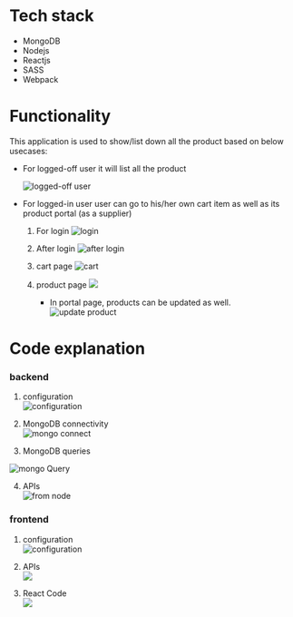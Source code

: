 # Tech stack
 * MongoDB 
 * Nodejs 
 * Reactjs
 * SASS
 * Webpack

# Functionality 
This application is used to show/list down all the product based on below usecases:
* For logged-off user
   it will list all the product 

   ![logged-off user](https://github.com/rghvndr99/repo-code-snippet/blob/master/MERN/loggedOfFUser.PNG)

* For logged-in user
  user can go to his/her own cart item as well as its product portal (as a supplier)
  1. For login
    ![login](https://github.com/rghvndr99/repo-code-snippet/blob/master/MERN/loginDrawer.PNG)

  2. After login
     ![after login](https://github.com/rghvndr99/repo-code-snippet/blob/master/MERN/afterLogin.PNG)

  3. cart page
      ![cart](https://github.com/rghvndr99/repo-code-snippet/blob/master/MERN/cartItems.PNG)

  4. product page
     ![](https://github.com/rghvndr99/repo-code-snippet/blob/master/MERN/PortalItems.PNG)
    
     * In portal page, products can be updated as well.
     ![update product](https://github.com/rghvndr99/repo-code-snippet/blob/master/MERN/UpdateItems.PNG)


# Code explanation

### backend  

1. configuration  
   ![configuration](https://github.com/rghvndr99/repo-code-snippet/blob/master/MERN/configuration.PNG)  

2. MongoDB connectivity  
  ![mongo connect](https://github.com/rghvndr99/repo-code-snippet/blob/master/MERN/MongoConnect.PNG)  

3. MongoDB queries  

  ![mongo Query](https://github.com/rghvndr99/repo-code-snippet/blob/master/MERN/query.PNG)  

4. APIs  
   ![from node](https://github.com/rghvndr99/repo-code-snippet/blob/master/MERN/usingquery.PNG)  


### frontend  

1. configuration  
   ![configuration](https://github.com/rghvndr99/repo-code-snippet/blob/master/MERN/configuration.PNG)  

2. APIs  
   ![](https://github.com/rghvndr99/repo-code-snippet/blob/master/MERN/frontendServices.PNG)  

3. React Code  
   ![](https://github.com/rghvndr99/repo-code-snippet/blob/master/MERN/using%20services%20on%20fronend.PNG)
   
  







